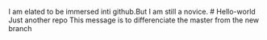 I am elated to be immersed inti github.But I am still a novice. # Hello-world
Just another repo
This message is to differenciate the master from the new branch
